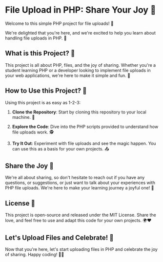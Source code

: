 # File Upload in PHP: Share Your Joy 🥳

Welcome to this simple PHP project for file uploads! 📁

We're delighted that you're here, and we're excited to help you learn about handling file uploads in PHP. 🤩

## What is this Project? 📜

This project is all about PHP, files, and the joy of sharing. Whether you're a student learning PHP or a developer looking to implement file uploads in your web applications, we're here to make it simple and fun. 🎉

## How to Use this Project? 🚀

Using this project is as easy as 1-2-3:

1. **Clone the Repository**: Start by cloning this repository to your local machine. 📂

2. **Explore the Code**: Dive into the PHP scripts provided to understand how file uploads work. 🕵️

3. **Try It Out**: Experiment with file uploads and see the magic happen. You can use this as a basis for your own projects. 📤

## Share the Joy 💌

We're all about sharing, so don't hesitate to reach out if you have any questions, or suggestions, or just want to talk about your experiences with PHP file uploads. We're here to make your learning journey a joyful one! 💌

## License 📝

This project is open-source and released under the MIT License. Share the love, and feel free to use and adapt this code for your own projects. 🌍❤️

## Let's Upload Files and Celebrate! 🥳

Now that you're here, let's start uploading files in PHP and celebrate the joy of sharing. Happy coding! 🚀🎈


